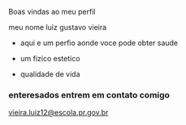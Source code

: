 Boas vindas ao meu perfil

meu nome luiz gustavo vieira

- aqui e um perfio aonde voce pode obter saude

- um fizico estetico
- qualidade de vida
  
### enteresados entrem em contato comigo
vieira.luiz12@escola.pr.gov.br


